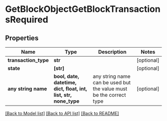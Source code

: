 # GetBlockObjectGetBlockTransactionsRequired


## Properties
Name | Type | Description | Notes
------------ | ------------- | ------------- | -------------
**transaction_type** | **str** |  | [optional] 
**state** | **[str]** |  | [optional] 
**any string name** | **bool, date, datetime, dict, float, int, list, str, none_type** | any string name can be used but the value must be the correct type | [optional]

[[Back to Model list]](../README.md#documentation-for-models) [[Back to API list]](../README.md#documentation-for-api-endpoints) [[Back to README]](../README.md)


